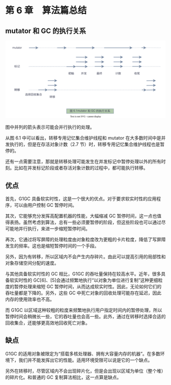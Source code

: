 # 第 6 章　算法篇总结


## mutator 和 GC 的执行关系


![mutator-and-gc.drawio.svg](./images/mutator-and-gc.drawio.svg)

图中并列的箭头表示可能会并行执行的处理。

从图 6.1 中可以看出，转移专用记忆集合维护线程和 mutator 在大多数时间中是并发执行的，但是在存活对象计数（2.7 节）时，转移专用记忆集合维护线程也是暂停的。

还有一点需要注意，那就是转移处理可能发生在并发标记中暂停处理以外的所有时刻。比如在并发标记阶段或者存活对象计数的过程中，都可能执行转移。

## 优点

首先，G1GC 具备软实时性，这是一个很大的优点。对于要求软实时性的应用程序，可以由用户控制 GC 暂停时间。

其次，它能够充分发挥高配置机器的性能，大幅缩减 GC 暂停时间，这一点也值得表扬。虽然考虑到算法，总有一些必须要暂停的阶段，但这些阶段也可以通过尽可能地并行执行，来进一步缩短暂停时间。

再次，它通过将写屏障的处理粒度由对象粒度改为更粗的卡片粒度，降低了写屏障发生的频率。这也是缩短暂停时间的一个手段。


另外，因为有转移，所以区域内不会产生内存碎片。由此可以提高引用的局部性和对象存储空间分配的速度。

与其他具备软实时性的 GC 相比，G1GC 的吞吐量保持在较高水平。近年，很多具备软实时性的 GC[6]、[5]会通过频繁地执行“以对象为单位进行复制”这种更细粒度的暂停处理来缩短 GC 暂停时间，从而达成软实时性。因此，无论如何它们的吞吐量都是下降的。另外，这些 GC 中死亡对象的回收处理可能存在延迟，因此内存的使用效率也不高。

而 G1GC 以区域这种较粗的粒度来频繁地执行用户指定时间内的暂停处理，所以暂停时间会稍微长一些，它的吞吐量也会高一些。此外，通过在转移时选择合适的回收集合，还能够更高效地回收死亡对象。

## 缺点

G1GC 的适用对象被限定为“搭载多核处理器、拥有大容量内存的机器”。在多数环境下，我们并不能发挥出它的性能。适用环境受限可以说是它的一个缺点。

另外在转移时，尽管区域内不会出现碎片化，但是会出现以区域为单位（整个堆）的碎片化。和普通的 GC 复制算法相比，这一点算是缺点。

